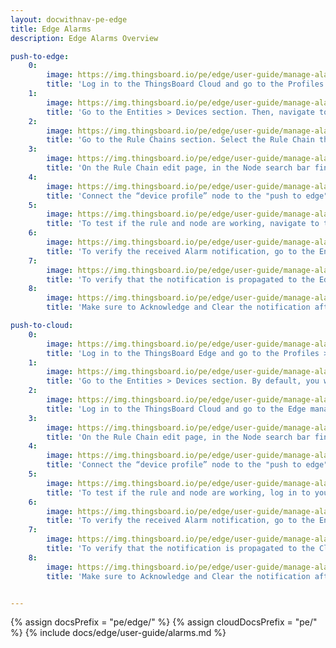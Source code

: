 ```yaml
---
layout: docwithnav-pe-edge
title: Edge Alarms
description: Edge Alarms Overview

push-to-edge:
    0:
        image: https://img.thingsboard.io/pe/edge/user-guide/manage-alarms/push-from-cloud-to-edge/0-device-profile-create-rule.png
        title: 'Log in to the ThingsBoard Cloud and go to the Profiles > Device profiles section to create or modify the Device profile. Select the appropriate Default rule chain. Then, configure the Alarm Rule.'
    1:
        image: https://img.thingsboard.io/pe/edge/user-guide/manage-alarms/push-from-cloud-to-edge/1-assign-the-profile.png
        title: 'Go to the Entities > Devices section. Then, navigate to the "Groups" tab and open the group associated with your Edge instance. You can create a new Device or edit the existing one. On the "Device details" page, assign newly created (or updated) Device profile to this Device. Click the “Apply changes” button.'
    2:
        image: https://img.thingsboard.io/pe/edge/user-guide/manage-alarms/push-from-cloud-to-edge/2-rule-chain-section.png
        title: 'Go to the Rule Chains section. Select the Rule Chain that you have assigned to the Device profile and click on it to modify.'
    3:
        image: https://img.thingsboard.io/pe/edge/user-guide/manage-alarms/push-from-cloud-to-edge/3-push-node.png
        title: 'On the Rule Chain edit page, in the Node search bar find the "push to edge" node. It pushes messages from Cloud to Edge. Once message arrives to this node it will be converted into Edge event and saved to the local database. Drag and drop the bode onto the Rule Chain sheet. Then, in the "Add rule node" pop-up window enter the node title and select the "Server attributes" option in the "Entity attributes scope" field. Click the "Add" button to proceed.'
    4:
        image: https://img.thingsboard.io/pe/edge/user-guide/manage-alarms/push-from-cloud-to-edge/4-select-link-labels.png
        title: 'Connect the “device profile” node to the "push to edge" node and set the “Alarm Created”, “Alarm Updated”, “Alarm Severity Updated”, and “Alarm Cleared” link labels. Click the “Apply changes” button in the Rule Chain sheet.'
    5:
        image: https://img.thingsboard.io/pe/edge/user-guide/manage-alarms/push-from-cloud-to-edge/5-check-telemetry.png
        title: 'To test if the rule and node are working, navigate to the Entities > Devices section, find your Device and open the "Device details" page. Click the "Check connectivity" button. Trigger the Alarm Rule by executing the corresponding command in the terminal.'
    6:
        image: https://img.thingsboard.io/pe/edge/user-guide/manage-alarms/push-from-cloud-to-edge/6-verify-alarm-on-cloud.png
        title: 'To verify the received Alarm notification, go to the Entities > Devices section, open the "Device details" page and select the “Alarm” tab. You also can view the incoming Alarm notification in the Notification center.'
    7:
        image: https://img.thingsboard.io/pe/edge/user-guide/manage-alarms/push-from-cloud-to-edge/7-verify-alarm-on-edge.png
        title: 'To verify that the notification is propagated to the Edge, log in to the Edge instance and go to the Entities > Devices section, open the "Device details" page and select the “Alarm” tab.'
    8:
        image: https://img.thingsboard.io/pe/edge/user-guide/manage-alarms/push-from-cloud-to-edge/8-acknowledge-clear.png
        title: 'Make sure to Acknowledge and Clear the notification after you received it. You can do it on either the Cloud or the Edge. If the Uncleared Alarm exists, it will be updated, instead of being created.'

push-to-cloud:
    0:
        image: https://img.thingsboard.io/pe/edge/user-guide/manage-alarms/push-from-edge-to-cloud/0-device-profile.png
        title: 'Log in to the ThingsBoard Edge and go to the Profiles > Device profiles section to create or edit the Device profile. Select the appropriate Default rule chain. Set the Alarm Rule.'
    1:
        image: https://img.thingsboard.io/pe/edge/user-guide/manage-alarms/push-from-edge-to-cloud/1-assign-profile.png
        title: 'Go to the Entities > Devices section. By default, you will be taken to the "All" tab. If you want assign the Device to a specific group, navigate to the "Groups" tab. You can create a new Device or edit the existing one. On the "Device details" page, assign newly created (or updated) Device profile to this Device. Click the “Apply changes” button.'
    2:
        image: https://img.thingsboard.io/pe/edge/user-guide/manage-alarms/push-from-edge-to-cloud/2-rule-chain-template.png
        title: 'Log in to the ThingsBoard Cloud and go to the Edge management > Rule chain templates section to modify the Rule Chain you have assigned to the Device profile.'
    3:
        image: https://img.thingsboard.io/pe/edge/user-guide/manage-alarms/push-from-edge-to-cloud/3-push-to-cloud-settings.png
        title: 'On the Rule Chain edit page, in the Node search bar find the "push to cloud" node. It pushes messages from Edge to Cloud. Once message arrives to this node it will be converted into Cloud event and saved to the local database. Drag and drop the node onto the Rule Chain sheet. Then, in the "Add rule node" pop-up window enter the node title and select the "Server attributes" option in the "Entity attributes scope" field. Click the "Add" button to proceed.'
    4:
        image: https://img.thingsboard.io/pe/edge/user-guide/manage-alarms/push-from-edge-to-cloud/4-push-to-cloud-node.png
        title: 'Connect the “device profile” node to the "push to edge" node and set the “Alarm Created”, “Alarm Updated”, “Alarm Severity Updated”, and “Alarm Cleared” link labels. Click the “Apply changes” button in the Rule Chain sheet.'
    5:
        image: https://img.thingsboard.io/pe/edge/user-guide/manage-alarms/push-from-edge-to-cloud/5-send-command.png
        title: 'To test if the rule and node are working, log in to your Edge instance and navigate to the Entities > Devices section. Find your Device and open the "Device details" page. Click the "Check connectivity" button. Trigger the Alarm Rule by executing the corresponding command in the terminal.'
    6:
        image: https://img.thingsboard.io/pe/edge/user-guide/manage-alarms/push-from-edge-to-cloud/6-check-alarm-on-edge.png
        title: 'To verify the received Alarm notification, go to the Entities > Devices section, open the "Device details" page and select the “Alarm” tab. You also can view the incoming Alarm notification in the Notification center.'
    7:
        image: https://img.thingsboard.io/pe/edge/user-guide/manage-alarms/push-from-edge-to-cloud/7-check-alarm-on-cloud.png
        title: 'To verify that the notification is propagated to the Cloud, log in to the ThingsBoard Cloud (Server) and go to the Entities > Devices section, open the "device details" page and select the “Alarm” tab.'
    8:
        image: https://img.thingsboard.io/pe/edge/user-guide/manage-alarms/push-from-edge-to-cloud/8-acknowledge-clear.png
        title: 'Make sure to Acknowledge and Clear the notification after you received it. You can do it on either the Cloud or the Edge. If the Uncleared Alarm exists, it will be updated, instead of being created.'


---
```


{% assign docsPrefix = "pe/edge/" %}
{% assign cloudDocsPrefix = "pe/" %}
{% include docs/edge/user-guide/alarms.md %}